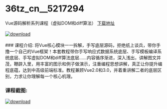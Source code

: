 # 36tz_cn__5217294
Vue源码解析系列课程（虚拟DOM和diff算法）
[下载地址](http://www.36tz.cn/article/5217294 "下载地址")
<br/></br>[![download](http://36tz.cn/muke_img/2020_12_1-135-300x181.png "下载地址")](http://www.36tz.cn/article/5217294 "下载地址")
<br/></br>### 课程介绍:
将Vue核心模块一一拆解，手写底层源码，拒绝纸上谈兵，带你手撸一个自己的Vue框架！本套教程带你手写响应式数据系统底层、手写模板编译系统底层、手写虚拟DOM和diff算法底层……内容循序渐进，深入浅出，讲解图文并茂，鞭辟入里，用丰富的图示和例子做演示，注重编程思想讲解，真正让你提升编程底蕴，达到中高级前端标准。教程兼顾Vue2.0和3.0，并着重讲解二者的底层区别，力求让你理解每一个核心机理。

### 课程截图:
[![download](http://36tz.cn/muke_img/2020_12_2-128.png "下载地址")](http://www.36tz.cn/article/5217294 "下载地址")
